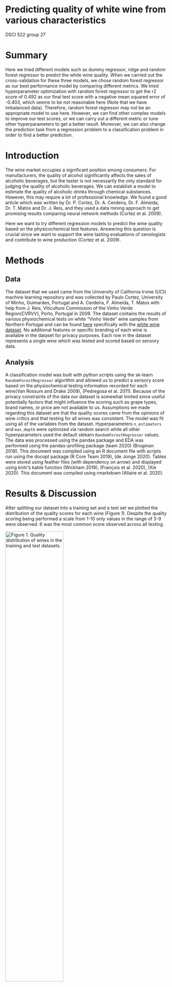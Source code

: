 Predicting quality of white wine from various characteristics
================
DSCI 522 group 27

# **Summary**

Here we tried different models such as dummy regressor, ridge and random
forest regressor to predict the white wine quality. When we carried out
the cross-validation for these three models, we chose random forest
regressor as our best performance model by comparing different metrics.
We tried hyperparameter optimization with random forest regressor to get
the r2 score of 0.492 as our final test score with a negative mean
squared error of -0.403, which seems to be not reasonable here (Note
that we have imbalanced data). Therefore, random forest regressor may
not be an appropriate model to use here. However, we can find other
complex models to improve our test scores, or we can carry out a
different metric or tune other hyperparameters to get a better result.
Moreover, we can also change the prediction task from a regression
problem to a classification problem in order to find a better
prediction.

# **Introduction**

The wine market occupies a significant position among consumers. For
manufacturers, the quality of alcohol significantly affects the sales of
alcoholic beverages, but the taster is not necessarily the only standard
for judging the quality of alcoholic beverages. We can establish a model
to estimate the quality of alcoholic drinks through chemical substances.
However, this may require a lot of professional knowledge. We found a
good article which was written by Dr. P. Cortez, Dr. A. Cerdeira, Dr. F.
Almeida, Dr. T. Matos and Dr. J. Reis, and they used a data mining
approach to get promising results comparing neural network methods
(Cortez et al. 2009).

Here we want to try different regression models to predict the wine
quality based on the physicochemical test features. Answering this
question is crucial since we want to support the wine tasting
evaluations of oenologists and contribute to wine production (Cortez et
al. 2009).

# **Methods**

## **Data**

The dataset that we used came from the University of California Irvine
(UCI) machine learning repository and was collected by Paulo Cortez,
University of Minho, Guimarães, Portugal and A. Cerdeira, F. Almeida, T.
Matos with help from J. Reis, Viticulture Commission of the Vinho Verde
Region(CVRVV), Porto, Portugal in 2009. The dataset contains the results
of various physiochemical tests on white “Vinho Verde” wine samples from
Northern Portugal and can be found
[here](https://archive.ics.uci.edu/ml/datasets/wine+quality)
specifically with the [white wine
dataset](%5Bhttps://archive.ics.uci.edu/ml/machine-learning-databases/wine-quality/winequality-white.csv).
No additional features or specific branding of each wine is available in
the dataset for privacy purposes. Each row in the dataset represents a
single wine which was tested and scored based on sensory data.

## **Analysis**

A classification model was built with python scripts using the sk-learn
`RandomForestRegressor` algorithm and allowed us to predict a sensory
score based on the physiochemical testing information recorded for each
wine(Van Rossum and Drake 2009), (Pedregosa et al. 2011). Because of the
privacy constraints of the data our dataset is somewhat limited since
useful potentially factors that might influence the scoring such as
grape types, brand names, or price are not available to us. Assumptions
we made regarding this dataset are that the quality scores came from the
opinions of wine critics and that testing for all wines was consistent.
The model was fit using all of the variables from the dataset.
Hyperparameters `n_estimators` and `max_depth` were optimized via random
search while all other hyperparameters used the default sklearn
`RandomForestRegressor` values. The data was processed using the pandas
package and EDA was performed using the pandas-profiling package (team
2020) (Brugman 2019). This document was compiled using an R document
file with scripts run using the docopt package (R Core Team 2019), (de
Jonge 2020). Tables were stored using feather files (with dependency on
arrow) and displayed using knitr’s kable function (Wickham 2019),
(François et al. 2020), (Xie 2020). This document was compiled using
rmarkdown (Allaire et al. 2020).

# **Results & Discussion**

After splitting our dataset into a training set and a test set we
plotted the distribution of the quality scores for each wine (Figure 1).
Despite the quality scoring being performed a scale from 1-10 only
values in the range of 3-9 were observed. 6 was the most common score
observed across all testing.

<div class="figure">

<img src="../results/quality_distributions_figure.png" alt="Figure 1. Quality distribution of wines in the training and test datasets." width="60%" />
<p class="caption">
Figure 1. Quality distribution of wines in the training and test
datasets.
</p>

</div>

To determine how useful strong of an influence each feature has on the
quality score we created a correlation plot using the altair package
(built off of Vega-Lite) which shows how each of the different features
is correlated with each other (Figure 2) (VanderPlas et al. 2018),
(Satyanarayan et al. 2017). This chart showed us that different features
had varying degrees of influence on the quality score, with increased
alcohol content and decreased density most heavily influencing the
quality score.

<div class="figure">

<img src="../results/corr_figure.png" alt="Figure 2. Correlation plot of the correlation between features in the white wine dataset." width="60%" />
<p class="caption">
Figure 2. Correlation plot of the correlation between features in the
white wine dataset.
</p>

</div>

In order to determine which model works best with our data we decided to
test both the `RidgeCV()` and `RandomForest()` to compare them against
the dummy regressor model. We present the cross-validation values of
this testing in Table 1. We found that random forest methods provided
the best test and training model scores and decided to proceed with
those.

| index                             | dummyregressor |      ridge | randomforest |
|:----------------------------------|---------------:|-----------:|-------------:|
| fit\_time                         |      0.0009881 |  0.0032907 |    1.1908167 |
| score\_time                       |      0.0007844 |  0.0026820 |    0.0180437 |
| test\_neg\_mean\_squared\_error   |     -0.7899251 | -0.5794524 |   -0.3924718 |
| train\_neg\_mean\_squared\_error  |     -0.7896847 | -0.5687437 |   -0.0553803 |
| test\_neg\_mean\_absolute\_error  |     -0.6766545 | -0.5909963 |   -0.4585544 |
| train\_neg\_mean\_absolute\_error |     -0.6765906 | -0.5871736 |   -0.1705949 |
| test\_r2                          |     -0.0007601 |  0.2655188 |    0.5029517 |
| train\_r2                         |      0.0000000 |  0.2797630 |    0.9298684 |

Table 1. Table of cross-validation results for each tested model

We found that a random forest classifier and, after performing random
search hyperparameter optimization, that hyperparameters `n_estimators`
and `max_depth` set to values of 300 and 10 respectively produced the
best model for our dataset. This resulted in us producing a model with a
training score of 0.929 and a testing score of 0.505 (Table 2).

| index                             | Tuned Model |
|:----------------------------------|------------:|
| fit\_time                         |   7.1390453 |
| score\_time                       |   0.0962951 |
| test\_neg\_mean\_squared\_error   |  -0.3905119 |
| train\_neg\_mean\_squared\_error  |  -0.0558802 |
| test\_neg\_mean\_absolute\_error  |  -0.4569208 |
| train\_neg\_mean\_absolute\_error |  -0.1736196 |
| test\_r2                          |   0.5053642 |
| train\_r2                         |   0.9292326 |

Table 2. Table of cross-validation results of the tuned model

We then examined the weight of the features present in our most
effective random forest model and charted the effect that each feature
had on the model (Figure 3). Alcohol was found to be the feature most
highly associated with higher quality scores. Other features such as
density, citric acid, and sulphates appear to have limited weight in our
model.

<div class="figure">

<img src="../results/weights_figure.png" alt="Figure 3. Bar chart showing the target weights of different features of our RandomForestRegressor model." width="60%" />
<p class="caption">
Figure 3. Bar chart showing the target weights of different features of
our RandomForestRegressor model.
</p>

</div>

After performing tuning on all of our hyperparamters we made another
`RandomForestClassifier` model using the optimized values. This resulted
in r2 score of 0.476 when run through our final test with a negative
mean squared error of -0.403 (Table 3). These results are comparable to
what we observed in our testing score where we observed very similar
values.

| index                      | Test Results |
|:---------------------------|-------------:|
| neg\_mean\_absolute\_error |   -0.4434123 |
| neg\_mean\_squared\_error  |   -0.3896619 |
| r2                         |    0.4924049 |

Table 3. Tuned test results of RandomForestClassifier.

# Limitations & Future

Some potential limitations of our model thus far are that we have only
tested a handful of different regression methods and only have performed
light hyperparameter optimization. There likely exists combinations of
models and hyperparamters which will lead to better scoring in our
model. SVM might be an effective model to test for our problem as it was
specifically mentioned in the paper by Cortez et al. (Cortez et al.
2009). Another way to improve our model would be to implement a form of
feature selection (such as RFECV) given that we are still including all
features and that many of them seem to have little influence on the
scoring of our model. We could also potentially find a larger dataset
(i.e. with wine from around the world) or with more features since the
one we are currently working with has a limited number of features
(i.e. type of grape used in the wine) due for the sake of privacy
protection.

# References

<div id="refs" class="references hanging-indent">

<div id="ref-rmarkdown">

Allaire, JJ, Yihui Xie, Jonathan McPherson, Javier Luraschi, Kevin
Ushey, Aron Atkins, Hadley Wickham, Joe Cheng, Winston Chang, and
Richard Iannone. 2020. *Rmarkdown: Dynamic Documents for R*.
<https://github.com/rstudio/rmarkdown>.

</div>

<div id="ref-pandasprofiling2019">

Brugman, Simon. 2019. “pandas-profiling: Exploratory Data Analysis for
Python.” <https://github.com/pandas-profiling/pandas-profiling>.

</div>

<div id="ref-CORTEZ2009547">

Cortez, Paulo, Antonio Cerdeira, Fernando Almeida, Telmo Matos, and Jose
Reis. 2009. “Modeling Wine Preferences by Data Mining from
Physicochemical Properties.” *Decision Support Systems* 47 (4): 547–53.
<https://doi.org/https://doi.org/10.1016/j.dss.2009.05.016>.

</div>

<div id="ref-docopt">

de Jonge, Edwin. 2020. *Docopt: Command-Line Interface Specification
Language*. <https://CRAN.R-project.org/package=docopt>.

</div>

<div id="ref-arrow">

François, Romain, Jeroen Ooms, Neal Richardson, and Apache Arrow. 2020.
*Arrow: Integration to ’Apache’ ’Arrow’*.
<https://CRAN.R-project.org/package=arrow>.

</div>

<div id="ref-scikit-learn">

Pedregosa, F., G. Varoquaux, A. Gramfort, V. Michel, B. Thirion, O.
Grisel, M. Blondel, et al. 2011. “Scikit-Learn: Machine Learning in
Python.” *Journal of Machine Learning Research* 12: 2825–30.

</div>

<div id="ref-R">

R Core Team. 2019. *R: A Language and Environment for Statistical
Computing*. Vienna, Austria: R Foundation for Statistical Computing.
<https://www.R-project.org/>.

</div>

<div id="ref-Satyanarayan2017">

Satyanarayan, Arvind, Dominik Moritz, Kanit Wongsuphasawat, and Jeffrey
Heer. 2017. “Vega-Lite: A Grammar of Interactive Graphics.” *IEEE
Transactions on Visualization and Computer Graphics* 23 (1): 341–50.

</div>

<div id="ref-reback2020pandas">

team, The pandas development. 2020. *Pandas-Dev/Pandas: Pandas* (version
latest). Zenodo. <https://doi.org/10.5281/zenodo.3509134>.

</div>

<div id="ref-VanderPlas2018">

VanderPlas, Jacob, Brian Granger, Jeffrey Heer, Dominik Moritz, Kanit
Wongsuphasawat, Arvind Satyanarayan, Eitan Lees, Ilia Timofeev, Ben
Welsh, and Scott Sievert. 2018. “Altair: Interactive Statistical
Visualizations for Python.” *Journal of Open Source Software* 3 (32):
1057. <https://doi.org/10.21105/joss.01057>.

</div>

<div id="ref-Python">

Van Rossum, Guido, and Fred L. Drake. 2009. *Python 3 Reference Manual*.
Scotts Valley, CA: CreateSpace.

</div>

<div id="ref-feather">

Wickham, Hadley. 2019. *Feather: R Bindings to the Feather ’Api’*.
<https://CRAN.R-project.org/package=feather>.

</div>

<div id="ref-knitr">

Xie, Yihui. 2020. *Knitr: A General-Purpose Package for Dynamic Report
Generation in R*. <https://yihui.org/knitr/>.

</div>

</div>
